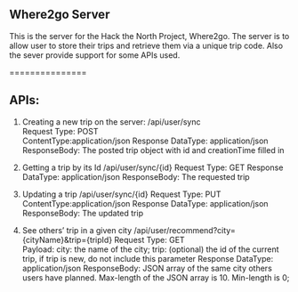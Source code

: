 ## Where2go Server

This is the server for the Hack the North Project, Where2go. The server is to allow user to store their trips and retrieve them via a unique trip code. Also the sever provide support for some APIs used.

===============

## APIs:
1. Creating a new trip on the server:
/api/user/sync  
Request Type: POST	      	
ContentType:application/json
Response DataType: application/json	
ResponseBody: The posted trip object with id and creationTime filled in

2. Getting a trip by its Id
/api/user/sync/{id}
Request 
Type: GET
Response DataType: application/json	
ResponseBody: The requested trip

3. Updating a trip
/api/user/sync/{id}
Request Type: PUT	      	
ContentType:application/json
Response DataType: application/json	
ResponseBody: The updated trip

4. See others’ trip in a given city
/api/user/recommend?city={cityName}&trip={tripId}
Request Type: GET		
Payload: 
city: the name of the city; 
trip: (optional) the id of the current trip, if trip is new, do not include this parameter
Response DataType: application/json	
ResponseBody: JSON array of the same city others users have planned. Max-length of the JSON array is 10. Min-length is 0; 
